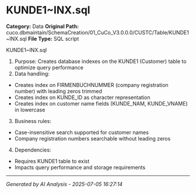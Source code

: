 # KUNDE1~INX.sql

**Category:** Data
**Original Path:** cuco.dbmaintain/SchemaCreation/01_CuCo_V3.0.0.0/CUSTC/Table/KUNDE1~INX.sql
**File Type:** SQL script

KUNDE1~INX.sql
1. Purpose: Creates database indexes on the KUNDE1 (Customer) table to optimize query performance
2. Data handling:
- Creates index on FIRMENBUCHNUMMER (company registration number) with leading zeros trimmed
- Creates index on KUNDE_ID as character representation 
- Creates index on customer name fields (KUNDE_NAM, KUNDE_VNAME) in lowercase
3. Business rules:
- Case-insensitive search supported for customer names
- Company registration numbers searchable without leading zeros
4. Dependencies:
- Requires KUNDE1 table to exist
- Impacts query performance and storage requirements

---
*Generated by AI Analysis - 2025-07-05 16:27:14*
